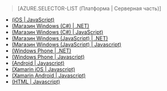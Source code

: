 ﻿> [AZURE.SELECTOR-LIST (Платформа | Серверная часть)]
- [(iOS | JavaScript)](/ru-ru/documentation/articles/mobile-services-ios-add-paging-data/)
- [(Магазин Windows (C#) | .NET)](/ru-ru/documentation/articles/mobile-services-dotnet-backend-windows-store-dotnet-add-paging-data/)
- [(Магазин Windows (C#) | JavaScript)](/ru-ru/documentation/articles/mobile-services-windows-store-dotnet-add-paging-data/)
- [(Магазин Windows (JavaScript) | .NET)](/ru-ru/documentation/articles/mobile-services-dotnet-backend-windows-store-javascript-add-paging-data/)
- [(Магазин Windows (JavaScript) | Javascript)](/ru-ru/documentation/articles/mobile-services-windows-store-javascript-add-paging-data/)
- [(Windows Phone | .NET)](/ru-ru/documentation/articles/mobile-services-dotnet-backend-windows-phone-add-paging-data/)
- [(Windows Phone | Javascript)](/ru-ru/documentation/articles/mobile-services-windows-phone-add-paging-data/)
- [(Android | Javascript)](/ru-ru/documentation/articles/mobile-services-android-add-paging-data/)
- [(Xamarin iOS | Javascript)](/ru-ru/documentation/articles/partner-xamarin-mobile-services-ios-add-paging-data/)
- [(Xamarin Android | Javascript)](/ru-ru/documentation/articles/partner-xamarin-mobile-services-android-add-paging-data/)
- [(HTML | Javascript)](/ru-ru/documentation/articles/mobile-services-html-add-paging-data/)



<!--HONumber=42-->
